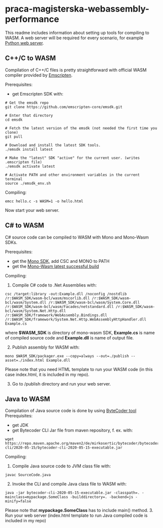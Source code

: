 # praca-magisterska-webassembly-performance

This readme includes information about setting up tools for compiling to WASM. A web server will be required for every scenario, for example [Python web server](https://docs.python.org/3/library/http.server.html).
## C++/C to WASM

Compilation of C++/C files is pretty straightforward with official WASM compiler provided by [Emscripten](https://developer.mozilla.org/en-US/docs/WebAssembly/C_to_wasm).

Prerequisites:
 * get Emscripten SDK with: 
``` 
# Get the emsdk repo
git clone https://github.com/emscripten-core/emsdk.git

# Enter that directory
cd emsdk

# Fetch the latest version of the emsdk (not needed the first time you clone)
git pull

# Download and install the latest SDK tools.
./emsdk install latest

# Make the "latest" SDK "active" for the current user. (writes .emscripten file)
./emsdk activate latest

# Activate PATH and other environment variables in the current terminal
source ./emsdk_env.sh
```

Compiling:
```
emcc hello.c -s WASM=1 -o hello.html
```
Now start your web server.
## C# to WASM
C# source code can be compiled to WASM with Mono and Mono-Wasm SDKs.

Prerequisites:
* get the [Mono SDK](https://www.mono-project.com/download/stable/), add CSC and MONO to PATH
* get the [Mono-Wasm latest successful build](https://jenkins.mono-project.com/job/test-mono-mainline-wasm/)

Compiling:
1. Compile C# code to .Net Assemblies with:
```
csc /target:library -out:Example.dll /noconfig /nostdlib /r:$WASM_SDK/wasm-bcl/wasm/mscorlib.dll /r:$WASM_SDK/wasm-bcl/wasm/System.dll /r:$WASM_SDK/wasm-bcl/wasm/System.Core.dll /r:$WASM_SDK/wasm-bcl/wasm/Facades/netstandard.dll /r:$WASM_SDK/wasm-bcl/wasm/System.Net.Http.dll /r:$WASM_SDK/framework/WebAssembly.Bindings.dll /r:$WASM_SDK/framework/System.Net.Http.WebAssemblyHttpHandler.dll Example.cs
```
where **$WASM_SDK** is directory of mono-wasm SDK, **Example.cs** is name of compiled source code and **Example.dll** is name of output file.

2. Publish assembly for WASM with:
```
mono $WASM_SDK/packager.exe --copy=always --out=./publish --asset=./index.html Example.dll
```
Please note that you need HTML template to run your WASM code (in this case index.html, it is included in my repo).

3. Go to /publish directory and run your web server.

## Java to WASM
Compilation of Java source code is done by using [ByteCoder tool](https://mirkosertic.github.io/Bytecoder/chapter-1/page-1-a/) 
Prerequisites:
* get JDK
* get Bytecoder CLI Jar file from maven repository, f. ex. with:
```
wget https://repo.maven.apache.org/maven2/de/mirkosertic/bytecoder/bytecoder-cli/2020-05-15/bytecoder-cli-2020-05-15-executable.jar
```

Compiling:
1. Compile Java source code to JVM class file with:
```
javac SourceCode.java
```
2. Invoke the CLI and compile Java class file to WASM with:
```
java -jar bytecoder-cli-2020-05-15-executable.jar -classpath=. -mainclass=mypackage.SomeClass -builddirectory=. -backend=js -minify=false
```
Please note that **mypackage.SomeClass** has to include main() method.
3. Run your web server (index.html template to run Java compiled code is included in my repo)
